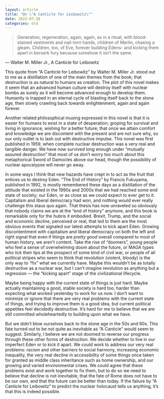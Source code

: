 ```yaml
---
layout: article
title: "On \"A Canticle for Leibowitz\""
date: 2022-07-28
categories: old
---
```


<blockquote>
  Generation, regeneration, again, again, as in a ritual, with blood-stained
  vestments and nail-torn hands, children of Merlin, chasing a gleam. Children,
  too, of Eve, forever building Edens- and kicking them apart in berserk fury
  because somehow it isn’t the same.
</blockquote>
<p>— Walter M. Miller Jr., A Canticle for Leibowitz</p>
<p>
  This quote from “A Canticle for Leibowitz” by Walter M. Miller Jr. stood out
  to me as a distillation of one of the main themes from the book; that
  destruction is as natural to humans as creation. The plot of this novel makes
  it seem that an advanced human culture will destroy itself with nuclear bombs
  as surely as it will become advanced enough to develop them. Humanity is
  trapped in an eternal cycle of blasting itself back to the stone age, then
  slowly crawling back towards enlightenment, again and again forever.
</p>
<p>
  Another related philosophical musing expressed in this novel is that it is
  easier for humans to exist in a state of desperation; groping for survival and
  living in ignorance, wishing for a better future; that once we attain comfort
  and knowledge we are discontent with the present and are not sure why, so our
  only outlet is to lash out with destructive impulse. This novel was first
  published in 1959, when complete nuclear destruction was a very real and
  tangible danger. We have now survived long enough under “mutually assured
  destruction” that most of us don’t worry too much about this metaphorical
  Sword of Damocles above our head, though the possibility of nuclear apocalypse
  will never go away.
</p>
<p>
  In some ways I think that new hazards have crept in to act as the fruit that
  entices us to destroy Eden. “The End of History” by Francis Fukuyama,
  published in 1992, is mostly remembered these days as a distillation of the
  attitude that existed in the 1990s and 2000s that we had reached some end
  state of society; our Eden, or as close as we could expect to ever get to it.
  Capitalism and liberal democracy had won, and nothing would ever really
  challenge this staus quo again. That thesis has now unraveled so obviously
  that nobody claims we are at the “end of history” anymore, and this book is
  remarkable only for the hubris it embodied. Brexit, Trump, and the social and
  economic decline, perceived or real, that led to them are the most obvious
  events that signaled our latest attempts to kick apart Eden. Growing
  discontentment with capitalism and liberal democracy on both the left and
  right signal that even if things are <em>pretty good</em> overall compared to
  most of human history, we aren’t content. Take the rise of “doomers”, young
  people who feel a sense of overwhelming doom about the future, or MAGA types
  who lick their lips at the prospect of some kind of civil war, or people of
  all political stripes who seem to think that revolution (violent, bloody) is
  the only way to “fix” what we currently have. Maybe this wouldn’t be as
  totally destructive as a nuclear war, but I can’t imagine revolution as
  anything but a regression — the “kicking apart” stage of the civilizational
  lifecycle.
</p>
<p>
  Maybe being happy with the current state of things is just hard. Maybe
  actually maintaining a good, stable society is hard too; harder than expecting
  what worked yesterday to work for us now. I don’t want to minimize or ignore
  that there are very real problems with the current state of things, and trying
  to improve them is a good idea, but current political appetites feel decidedly
  destructive. It’s hard for me to believe that we are still committed
  wholeheartedly to building upon what we have.
</p>
<p>
  But we didn’t blow ourselves back to the stone age in the 50s and 60s. This
  fate turned out to be not quite as inevitable as “A Canticle” would seem to
  suggest. Similarly, I believe we are not doomed to reverse our progress
  through these other forms of destruction. We decide whether to live in our
  imperfect Eden or to kick it apart. We <em>could</em> work to address our very
  real problems: racism and other barriers to social harmony, increasing
  economic inequality, the very real decline in accessibility of some things
  once taken for granted as middle class inheritance such as home ownership, and
  our growing and varied environmental crises. We could agree that these
  problems exist and work together to fix them, but to do so we need to believe
  that decline is not inevitable, that the fate of Rome does not have to be our
  own, and that the future can be better than today. If the failure by “A
  Canticle for Leibowitz” to predict the nuclear holocaust tells us anything,
  it’s that this is indeed possible.
</p>
